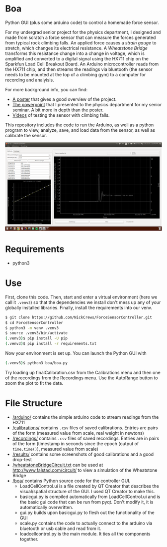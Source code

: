 # Boa

Python GUI (plus some arduino code) to control a homemade force sensor.

For my undergrad senior project for the physics department, I designed and made from scratch a force sensor that can measure the forces generated from typical rock climbing falls. An applied force causes a _strain gauge_ to stretch, which changes its electrical resistance. A _Wheatstone Bridge_ transforms this resistance change into a change in voltage, which is amplified and converted to a digital signal using the HX711 chip on the Sparkfun Load Cell Breakout Board. An Arduino microcontroller reads from the HX711 chip, and then streams the readings via bluetooth (the sensor needs to be mounted at the top of a climbing gym) to a computer for recording and analyisis.

For more background info, you can find:

- [A poster](https://drive.google.com/file/d/1qqtx6bhoNgbEWu2q_2E9M_DIvXQDxh1o/view?usp=sharing) that gives a good overview of the project.
- [The powerpoint](https://goo.gl/1Zyqgk) that I presented to the physics department for my senior seminar. A bit more in depth than the poster.
- [Videos](https://goo.gl/XtKXJ1) of testing the sensor with climbing falls.

This repository includes the code to run the Arduino, as well as a python program to view, analyze, save, and load data from the sensor, as well as calibrate the sensor.

![screenshot](https://github.com/NickCrews/ForceSensorController/blob/master/results/Screenshot%20from%202018-01-21%2006-59-46.png)

# Requirements

- python3

# Use

First, clone this code. Then, start and enter a virtual environment
(here we call it `.venv3`) so
that the dependencies we install don't mess up any of your globally
installed libraries. Finally, install the requirements into our venv.

```sh
$ git clone https://github.com/NickCrews/ForceSensorController.git
$ cd ForceSensorController
$ python3 -m venv .venv3
$ source .venv3/bin/activate
(.venv3)$ pip install -U pip
(.venv3)$ pip install -r requirements.txt
```

Now your environment is set up. You can launch the Python GUI with

```sh
(.venv3)$ python3 boa/boa.py
```

Try loading up finalCalibration.csv from the Calibrations menu and then one of the recordings from the Recordings menu. Use the AutoRange button to zoom the plot to fit the data.

# File Structure

- [/arduino/](/arduino/) contains the simple arduino code to stream readings from the HX711
- [/calibrations/](/calibrations/) contains `.csv` files of saved calibrations. Entries are pairs of the form (measured value from scale, real weight in newtons)
- [/recordings/](/recordings/) contains `.csv` files of saved recordings. Entries are in pairs of the form (timestamp in seconds since the epoch (output of `time.time()`), measured value from scale)
- [/results/](/results/) contains some screenshots of good calibrations and a good drop-test
- [/wheatstoneBridgeCircuit.txt](/wheatstoneBridgeCircuit.txt) can be used at http://www.falstad.com/circuit/ to view a simulation of the Wheatstone Bridge
- [/boa/](/boa/) contains Python source code for the controller GUI.
  - LoadCellControl.ui is a file created by QT Creator that describes the visual/spatial structure of the GUI. I used QT Creator to make this.
  - basicgui.py is compiled automatically from LoadCellControl.ui and is the basic gui code that can be run from pyqt. Don't modify it, it is automatically overwritten.
  - gui.py builds upon basicgui.py to flesh out the functionality of the GUI
  - scale.py contains the code to actually connect to the arduino via bluetooth or usb cable and read from it.
  - loadcellcontrol.py is the main module. It ties all the components together.
